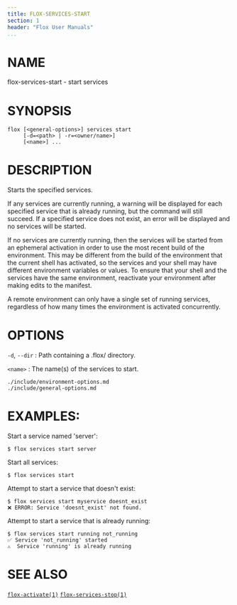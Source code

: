 ```yaml
---
title: FLOX-SERVICES-START
section: 1
header: "Flox User Manuals"
...
```


# NAME

flox-services-start - start services

# SYNOPSIS

```
flox [<general-options>] services start
     [-d=<path> | -r=<owner/name>]
     [<name>] ...
```

# DESCRIPTION

Starts the specified services.

If any services are currently running, a warning will be displayed for each
specified service that is already running, but the command will still succeed.
If a specified service does not exist, an error will be displayed and no services
will be started.

If no services are currently running, then the services will be started from an
ephemeral activation in order to use the most recent build of the environment.
This may be different from the build of the environment that the current shell
has activated, so the services and your shell may have different environment
variables or values. To ensure that your shell and the services have the same
environment, reactivate your environment after making edits to the manifest.

A remote environment can only have a single set of running services, regardless
of how many times the environment is activated concurrently.

# OPTIONS

`-d`, `--dir`
:   Path containing a .flox/ directory.

`<name>`
:   The name(s) of the services to start.

```{.include}
./include/environment-options.md
./include/general-options.md
```

# EXAMPLES:

Start a service named 'server':

```
$ flox services start server
```

Start all services:

```
$ flox services start
```

Attempt to start a service that doesn't exist:
```
$ flox services start myservice doesnt_exist
❌ ERROR: Service 'doesnt_exist' not found.  
```

Attempt to start a service that is already running:
```
$ flox services start running not_running
✅ Service 'not_running' started  
⚠️  Service 'running' is already running
```

# SEE ALSO
[`flox-activate(1)`](./flox-activate.md)
[`flox-services-stop(1)`](./flox-services-stop.md)
